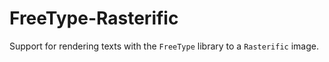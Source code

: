 # FreeType-Rasterific

Support for rendering texts with the `FreeType` library to a `Rasterific` image.

